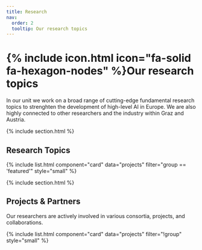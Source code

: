 ```yaml
---
title: Research
nav:
  order: 2
  tooltip: Our research topics
---
```


# {% include icon.html icon="fa-solid fa-hexagon-nodes" %}Our research topics

In our unit we work on a broad range of cutting-edge fundamental research topics to strenghten the development of high-level AI in Europe. We are also highly connected to other researchers and the industry within Graz and Austria.

{% include section.html %}
## Research Topics

{% include list.html component="card" data="projects" filter="group == 'featured'" style="small" %}

{% include section.html %}
## Projects & Partners

Our researchers are actively involved in various consortia, projects, and collaborations. 

{% include list.html component="card" data="projects" filter="!group" style="small" %}
